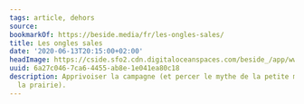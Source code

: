 ```yaml
---
tags: article, dehors
source:
bookmarkOf: https://beside.media/fr/les-ongles-sales/
title: Les ongles sales
date: '2020-06-13T20:15:00+02:00'
headImage: https://cside.sfo2.cdn.digitaloceanspaces.com/beside_/app/www/2020/05/JULIETTE-6.jpg
uuid: 6a27c046-7ca6-4455-ab8e-1e041ea80c18
description: Apprivoiser la campagne (et percer le mythe de la petite maison dans
  la prairie).
---
```


